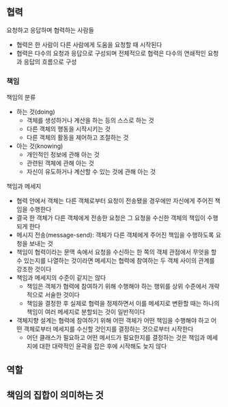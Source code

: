 
## 협력

요청하고 응답하며 협력하는 사람들
- 협력은 한 사람이 다른 사람에게 도움을 요청할 때 시작된다
- 협력은 다수의 요청과 응답으로 구성되며 전체적으로 협력은 다수의 연쇄적인 요청과 응답의 흐름으로 구성

### 책임

책임의 분류
- 하는 것(doing)
	- 객체를 생성하거나 계산을 하는 등의 스스로 하는 것
	- 다른 객체의 행동을 시작시키는 것
	- 다른 객체의 활동을 제어하고 조절하는 것
- 아는 것(knowing)
	- 개인적인 정보에 관해 아는 것
	- 관련된 객체에 관해 아는 것
	- 자신이 유도하거나 계산할 수 있는 것에 관해 아는 것

책임과 메세지
- 협력 안에서 객체는 다른 객체로부터 요청이 전송됐을 경우에만 자신에게 주어진 책임을 수행한다
- 결국 한 객체가 다른 객체에게 전송한 요청은 그 요청을 수신한 객체의 책임이 수행되게 한다
- 메시지 전송(message-send): 객체가 다른 객체에게 주어진 책임을 수행하도록 요청을 보내는 것
- 책임이 협력이라는 문맥 속에서 요청을 수신하는 한 쪽의 객체 관점에서 무엇을 할 수 있는지를 나열하는 것이라면 메세지는 협력에 참여하는 두 객체 사이의 관계를 강조한 것이다
- 책임과 메세지의 수준이 같지는 않다
	- 책임은 객체가 협력에 참여하기 위해 수행해야 하는 행위를 상위 수준에서 개략적으로 서술한 것이다
	- 책임을 결정한 후 실제로 협력을 정제하면서 이를 메세지로 변환할 때는 하나의 책임이 여러 메세지로 분할되는 것이 일반적이다
- 객체지향 설계는 협력에 참여하기 위해 어떤 객체가 어떤 책임을 수행해야 하고 어떤 객체로부터 메세지를 수신할 것인지를 결정하는 것으로부터 시작한다
	- 어던 클래스가 필요하고 어떤 메서드가 필요한지를 결정하는 것은 책임과 메세지에 대한 대략적인 윤곽을 잡은 후에 시작해도 늦지 않다

## 역할

책임의 집합이 의미하는 것
- 
